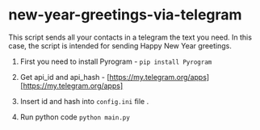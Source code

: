 # new-year-greetings-via-telegram

This script sends all your contacts in a telegram the text you need. In this case, the script is intended for sending Happy New Year greetings.

1. First you need to install Pyrogram - 
`pip install Pyrogram`

2. Get api_id and api_hash - 
[https://my.telegram.org/apps][https://my.telegram.org/apps]

3. Insert id and hash into `config.ini` file .

4. Run python code `python main.py`

[https://my.telegram.org/apps]: https://my.telegram.org/apps

